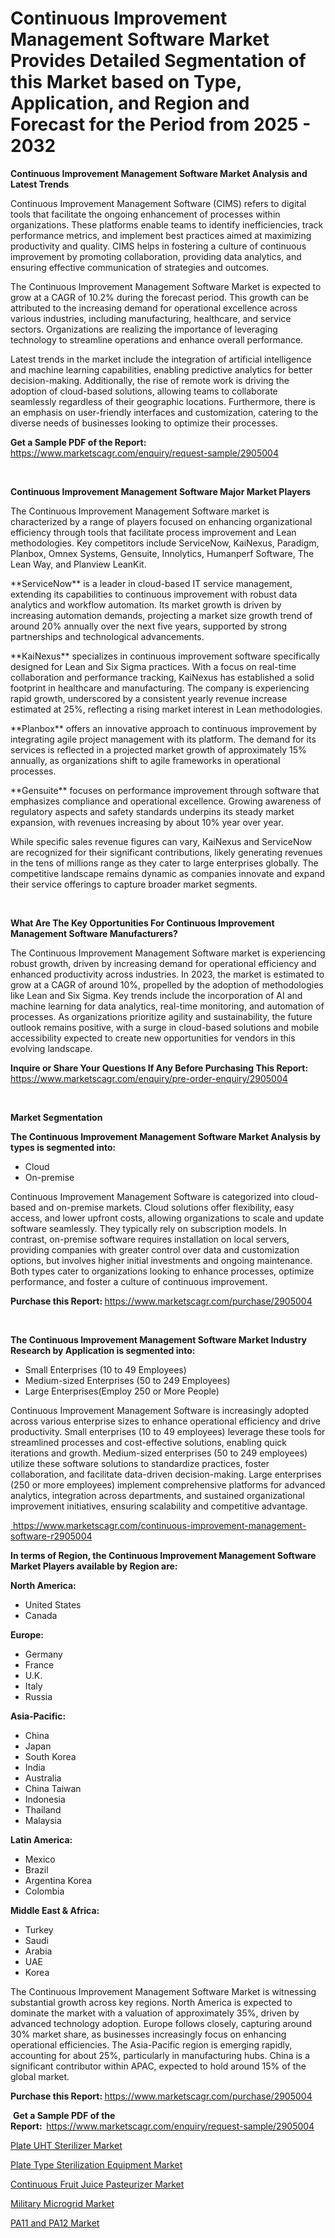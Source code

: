 <p><h1>Continuous Improvement Management Software Market Provides Detailed Segmentation of this Market based on Type, Application, and Region and Forecast for the Period from 2025 - 2032</h1></p><p><strong>Continuous Improvement Management Software Market Analysis and Latest Trends</strong></p>
<p><p>Continuous Improvement Management Software (CIMS) refers to digital tools that facilitate the ongoing enhancement of processes within organizations. These platforms enable teams to identify inefficiencies, track performance metrics, and implement best practices aimed at maximizing productivity and quality. CIMS helps in fostering a culture of continuous improvement by promoting collaboration, providing data analytics, and ensuring effective communication of strategies and outcomes.</p><p>The Continuous Improvement Management Software Market is expected to grow at a CAGR of 10.2% during the forecast period. This growth can be attributed to the increasing demand for operational excellence across various industries, including manufacturing, healthcare, and service sectors. Organizations are realizing the importance of leveraging technology to streamline operations and enhance overall performance. </p><p>Latest trends in the market include the integration of artificial intelligence and machine learning capabilities, enabling predictive analytics for better decision-making. Additionally, the rise of remote work is driving the adoption of cloud-based solutions, allowing teams to collaborate seamlessly regardless of their geographic locations. Furthermore, there is an emphasis on user-friendly interfaces and customization, catering to the diverse needs of businesses looking to optimize their processes.</p></p>
<p><strong>Get a Sample PDF of the Report:&nbsp;</strong> <a href="https://www.marketscagr.com/enquiry/request-sample/2905004?utm_campaign=2945&utm_medium=2&utm_source=Github&utm_content=ia&utm_term=12032025&utm_id=continuous-improvement-management-software">https://www.marketscagr.com/enquiry/request-sample/2905004</a></p>
<p>&nbsp;</p>
<p><strong>Continuous Improvement Management Software Major Market Players</strong></p>
<p><p>The Continuous Improvement Management Software market is characterized by a range of players focused on enhancing organizational efficiency through tools that facilitate process improvement and Lean methodologies. Key competitors include ServiceNow, KaiNexus, Paradigm, Planbox, Omnex Systems, Gensuite, Innolytics, Humanperf Software, The Lean Way, and Planview LeanKit.</p><p>**ServiceNow** is a leader in cloud-based IT service management, extending its capabilities to continuous improvement with robust data analytics and workflow automation. Its market growth is driven by increasing automation demands, projecting a market size growth trend of around 20% annually over the next five years, supported by strong partnerships and technological advancements.</p><p>**KaiNexus** specializes in continuous improvement software specifically designed for Lean and Six Sigma practices. With a focus on real-time collaboration and performance tracking, KaiNexus has established a solid footprint in healthcare and manufacturing. The company is experiencing rapid growth, underscored by a consistent yearly revenue increase estimated at 25%, reflecting a rising market interest in Lean methodologies.</p><p>**Planbox** offers an innovative approach to continuous improvement by integrating agile project management with its platform. The demand for its services is reflected in a projected market growth of approximately 15% annually, as organizations shift to agile frameworks in operational processes.</p><p>**Gensuite** focuses on performance improvement through software that emphasizes compliance and operational excellence. Growing awareness of regulatory aspects and safety standards underpins its steady market expansion, with revenues increasing by about 10% year over year.</p><p>While specific sales revenue figures can vary, KaiNexus and ServiceNow are recognized for their significant contributions, likely generating revenues in the tens of millions range as they cater to large enterprises globally. The competitive landscape remains dynamic as companies innovate and expand their service offerings to capture broader market segments.</p></p>
<p>&nbsp;</p>
<p><strong>What Are The Key Opportunities For Continuous Improvement Management Software Manufacturers?</strong></p>
<p><p>The Continuous Improvement Management Software market is experiencing robust growth, driven by increasing demand for operational efficiency and enhanced productivity across industries. In 2023, the market is estimated to grow at a CAGR of around 10%, propelled by the adoption of methodologies like Lean and Six Sigma. Key trends include the incorporation of AI and machine learning for data analytics, real-time monitoring, and automation of processes. As organizations prioritize agility and sustainability, the future outlook remains positive, with a surge in cloud-based solutions and mobile accessibility expected to create new opportunities for vendors in this evolving landscape.</p></p>
<p><strong>Inquire or Share Your Questions If Any Before Purchasing This Report:</strong> <a href="https://www.marketscagr.com/enquiry/pre-order-enquiry/2905004?utm_campaign=2945&utm_medium=2&utm_source=Github&utm_content=ia&utm_term=12032025&utm_id=continuous-improvement-management-software">https://www.marketscagr.com/enquiry/pre-order-enquiry/2905004</a></p>
<p>&nbsp;</p>
<p><strong>Market Segmentation</strong></p>
<p><strong>The Continuous Improvement Management Software Market Analysis by types is segmented into:</strong></p>
<p><ul><li>Cloud</li><li>On-premise</li></ul></p>
<p><p>Continuous Improvement Management Software is categorized into cloud-based and on-premise markets. Cloud solutions offer flexibility, easy access, and lower upfront costs, allowing organizations to scale and update software seamlessly. They typically rely on subscription models. In contrast, on-premise software requires installation on local servers, providing companies with greater control over data and customization options, but involves higher initial investments and ongoing maintenance. Both types cater to organizations looking to enhance processes, optimize performance, and foster a culture of continuous improvement.</p></p>
<p><strong>Purchase this Report:&nbsp;</strong><a href="https://www.marketscagr.com/purchase/2905004?utm_campaign=2945&utm_medium=2&utm_source=Github&utm_content=ia&utm_term=12032025&utm_id=continuous-improvement-management-software">https://www.marketscagr.com/purchase/2905004</a></p>
<p>&nbsp;</p>
<p><strong>The Continuous Improvement Management Software Market Industry Research by Application is segmented into:</strong></p>
<p><ul><li>Small Enterprises (10 to 49 Employees)</li><li>Medium-sized Enterprises (50 to 249 Employees)</li><li>Large Enterprises(Employ 250 or More People)</li></ul></p>
<p><p>Continuous Improvement Management Software is increasingly adopted across various enterprise sizes to enhance operational efficiency and drive productivity. Small enterprises (10 to 49 employees) leverage these tools for streamlined processes and cost-effective solutions, enabling quick iterations and growth. Medium-sized enterprises (50 to 249 employees) utilize these software solutions to standardize practices, foster collaboration, and facilitate data-driven decision-making. Large enterprises (250 or more employees) implement comprehensive platforms for advanced analytics, integration across departments, and sustained organizational improvement initiatives, ensuring scalability and competitive advantage.</p></p>
<p><a href="https://www.marketscagr.com/continuous-improvement-management-software-r2905004?utm_campaign=2945&utm_medium=2&utm_source=Github&utm_content=ia&utm_term=12032025&utm_id=continuous-improvement-management-software">&nbsp;https://www.marketscagr.com/continuous-improvement-management-software-r2905004</a></p>
<p><strong>In terms of Region, the Continuous Improvement Management Software Market Players available by Region are:</strong></p>
<p>
    <p> <strong> North America: </strong>
        <ul>
            <li>United States</li>
            <li>Canada</li>
        </ul>
        </p> 
    <p> <strong> Europe: </strong>
        <ul>
            <li>Germany</li>
            <li>France</li>
            <li>U.K.</li>
            <li>Italy</li>
            <li>Russia</li>
        </ul>
        </p> 
    <p> <strong> Asia-Pacific: </strong>
        <ul>
            <li>China</li>
            <li>Japan</li>
            <li>South Korea</li>
            <li>India</li>
            <li>Australia</li>
            <li>China Taiwan</li>
            <li>Indonesia</li>
            <li>Thailand</li>
            <li>Malaysia</li>
        </ul>
        </p> 
    <p> <strong> Latin America: </strong>
        <ul>
            <li>Mexico</li>
            <li>Brazil</li>
            <li>Argentina Korea</li>
            <li>Colombia</li>
        </ul>
        </p> 
    <p> <strong> Middle East & Africa: </strong>
        <ul>
            <li>Turkey</li>
            <li>Saudi</li>
            <li>Arabia</li>
            <li>UAE</li>
            <li>Korea</li>
        </ul>
    </p>
    </p>
<p><p>The Continuous Improvement Management Software Market is witnessing substantial growth across key regions. North America is expected to dominate the market with a valuation of approximately 35%, driven by advanced technology adoption. Europe follows closely, capturing around 30% market share, as businesses increasingly focus on enhancing operational efficiencies. The Asia-Pacific region is emerging rapidly, accounting for about 25%, particularly in manufacturing hubs. China is a significant contributor within APAC, expected to hold around 15% of the global market.</p></p>
<p><strong>Purchase this Report: </strong><a href="https://www.marketscagr.com/purchase/2905004?utm_campaign=2945&utm_medium=2&utm_source=Github&utm_content=ia&utm_term=12032025&utm_id=continuous-improvement-management-software">https://www.marketscagr.com/purchase/2905004</a></p>
<p>&nbsp;<strong>Get a Sample PDF of the Report:&nbsp;&nbsp;</strong><a href="https://www.marketscagr.com/enquiry/request-sample/2905004?utm_campaign=2945&utm_medium=2&utm_source=Github&utm_content=ia&utm_term=12032025&utm_id=continuous-improvement-management-software">https://www.marketscagr.com/enquiry/request-sample/2905004</a></p>
<p><strong></strong></p>
<p><p><a href="https://github.com/bulkagumanvv/Market-Research-Report-List-1/blob/main/plate-uht-sterilizer-market.md?utm_campaign=2945&utm_medium=2&utm_source=Github&utm_content=ia&utm_term=12032025&utm_id=continuous-improvement-management-software">Plate UHT Sterilizer Market</a></p><p><a href="https://github.com/saklpelzami95/Market-Research-Report-List-1/blob/main/plate-type-sterilization-equipment-market.md?utm_campaign=2945&utm_medium=2&utm_source=Github&utm_content=ia&utm_term=12032025&utm_id=continuous-improvement-management-software">Plate Type Sterilization Equipment Market</a></p><p><a href="https://github.com/shamyzinniwl/Market-Research-Report-List-1/blob/main/continuous-fruit-juice-pasteurizer-market.md?utm_campaign=2945&utm_medium=2&utm_source=Github&utm_content=ia&utm_term=12032025&utm_id=continuous-improvement-management-software">Continuous Fruit Juice Pasteurizer Market</a></p><p><a href="https://github.com/beroxiluwaya/Market-Research-Report-List-1/blob/main/military-microgrid-market.md?utm_campaign=2945&utm_medium=2&utm_source=Github&utm_content=ia&utm_term=12032025&utm_id=continuous-improvement-management-software">Military Microgrid Market</a></p><p><a href="https://github.com/geyangvayora/Market-Research-Report-List-1/blob/main/pa11-and-pa12-market.md?utm_campaign=2945&utm_medium=2&utm_source=Github&utm_content=ia&utm_term=12032025&utm_id=continuous-improvement-management-software">PA11 and PA12 Market</a></p></p>